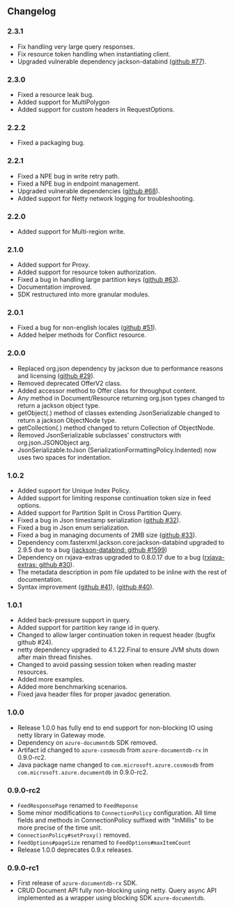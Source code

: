 ## Changelog
### 2.3.1

* Fix handling very large query responses.
* Fix resource token handling when instantiating client.
* Upgraded vulnerable dependency jackson-databind ([github #77](https://github.com/Azure/azure-cosmosdb-java/pull/77)). 

### 2.3.0

* Fixed a resource leak bug.
* Added support for MultiPolygon
* Added support for custom headers in RequestOptions.

### 2.2.2
* Fixed a packaging bug.

### 2.2.1
* Fixed a NPE bug in write retry path.
* Fixed a NPE bug in endpoint management.
* Upgraded vulnerable dependencies ([github #68](https://github.com/Azure/azure-cosmosdb-java/issues/68)).
* Added support for Netty network logging for troubleshooting.

### 2.2.0
* Added support for Multi-region write.

### 2.1.0
* Added support for Proxy.
* Added support for resource token authorization.
* Fixed a bug in handling large partition keys ([github #63](https://github.com/Azure/azure-cosmosdb-java/issues/63)).
* Documentation improved.
* SDK restructured into more granular modules.

### 2.0.1
- Fixed a bug for non-english locales ([github #51](https://github.com/Azure/azure-cosmosdb-java/issues/51)).
- Added helper methods for Conflict resource.

### 2.0.0
- Replaced org.json dependency by jackson due to performance reasons and licensing ([github #29](https://github.com/Azure/azure-cosmosdb-java/issues/29)).
- Removed deprecated OfferV2 class.
- Added accessor method to Offer class for throughput content.
- Any method in Document/Resource returning org.json types changed to return a jackson object type.
- getObject(.) method of classes extending JsonSerializable changed to return a jackson ObjectNode type.
- getCollection(.) method changed to return Collection of ObjectNode.
- Removed JsonSerializable subclasses' constructors with org.json.JSONObject arg.
- JsonSerializable.toJson (SerializationFormattingPolicy.Indented) now uses two spaces for indentation.

### 1.0.2
- Added support for Unique Index Policy.
- Added support for limiting response continuation token size in feed options.
- Added support for Partition Split in Cross Partition Query.
- Fixed a bug in Json timestamp serialization ([github #32](https://github.com/Azure/azure-cosmosdb-java/issues/32)).
- Fixed a bug in Json enum serialization.
- Fixed a bug in managing documents of 2MB size ([github #33](https://github.com/Azure/azure-cosmosdb-java/issues/33)).
- Dependency com.fasterxml.jackson.core:jackson-databind upgraded to 2.9.5 due to a bug ([jackson-databind: github #1599](https://github.com/FasterXML/jackson-databind/issues/1599))
- Dependency on rxjava-extras upgraded to 0.8.0.17 due to a bug ([rxjava-extras: github #30](https://github.com/davidmoten/rxjava-extras/issues/30)).
- The metadata description in pom file updated to be inline with the rest of documentation.
- Syntax improvement ([github #41](https://github.com/Azure/azure-cosmosdb-java/issues/41)), ([github #40](https://github.com/Azure/azure-cosmosdb-java/issues/40)).

### 1.0.1
- Added back-pressure support in query.
- Added support for partition key range id in query.
- Changed to allow larger continuation token in request header (bugfix github #24).
- netty dependency upgraded to 4.1.22.Final to ensure JVM shuts down after main thread finishes.
- Changed to avoid passing session token when reading master resources.
- Added more examples.
- Added more benchmarking scenarios.
- Fixed java header files for proper javadoc generation.

### 1.0.0
- Release 1.0.0 has fully end to end support for non-blocking IO using netty library in Gateway mode.
- Dependency on ``azure-documentdb`` SDK removed.
- Artifact id changed to ``azure-cosmosdb`` from ``azure-documentdb-rx`` in 0.9.0-rc2.
- Java package name changed to ``com.microsoft.azure.cosmosdb`` from ``com.microsoft.azure.documentdb`` in 0.9.0-rc2.

### 0.9.0-rc2
- ``FeedResponsePage`` renamed to ``FeedReponse``
- Some minor modifications to ``ConnectionPolicy`` configuration.
All time fields and methods in ConnectionPolicy suffixed with "InMillis" to be more precise of the time unit.
- ``ConnectionPolicy#setProxy()`` removed.
- ``FeedOptions#pageSize`` renamed to
``FeedOptions#maxItemCount``
- Release 1.0.0 deprecates 0.9.x releases.

### 0.9.0-rc1
- First release of ``azure-documentdb-rx`` SDK.
- CRUD Document API fully non-blocking using netty. Query async API implemented as a wrapper using blocking SDK ``azure-documentdb``.
